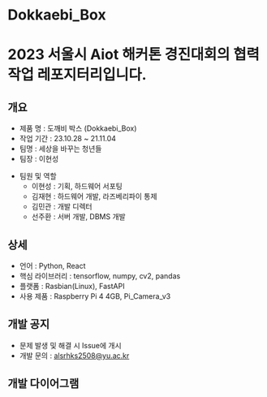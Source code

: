 # Dokkaebi_Box
# 2023 서울시 Aiot 해커톤 경진대회의 협력 작업 레포지터리입니다.

## 개요
 - 제품 명 : 도깨비 박스 (Dokkaebi_Box)
 - 작업 기간 : 23.10.28 ~ 21.11.04
 - 팀명 : 세상을 바꾸는 청년들
 - 팀장 : 이현성
 + 팀원 및 역할
    + 이현성 : 기획, 하드웨어 서포팅 
    + 김재현 : 하드웨어 개발, 라즈베리파이 통제
    + 김민관 : 개발 디렉터
    + 선주환 : 서버 개발, DBMS 개발


## 상세
 - 언어 : Python, React
 - 핵심 라이브러리 : tensorflow, numpy, cv2, pandas
 - 플랫폼 : Rasbian(Linux), FastAPI
 - 사용 제품 : Raspberry Pi 4 4GB, Pi_Camera_v3
 
## 개발 공지
 - 문제 발생 및 해결 시 Issue에 개시
 - 개발 문의 : alsrhks2508@yu.ac.kr

## 개발 다이어그램

